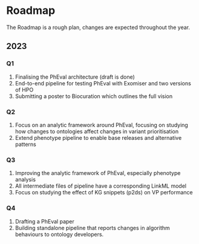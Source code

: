 # Roadmap

The Roadmap is a rough plan, changes are expected throughout the year.

## 2023

### Q1 

1. Finalising the PhEval architecture (draft is done)
1. End-to-end pipeline for testing PhEval with Exomiser and two versions of HPO
1. Submitting a poster to Biocuration which outlines the full vision

### Q2

1. Focus on an analytic framework around PhEval, focusing on studying how changes to ontologies affect changes in variant prioritisation
1. Extend phenotype pipeline to enable base releases and alternative patterns

### Q3

1. Improving the analytic framework of PhEval, especially phenotype analysis
1. All intermediate files of pipeline have a corresponding LinkML model
1. Focus on studying the effect of KG snippets (p2ds) on VP performance

### Q4

1. Drafting a PhEval paper
1. Building standalone pipeline that reports changes in algorithm behaviours to ontology developers.
